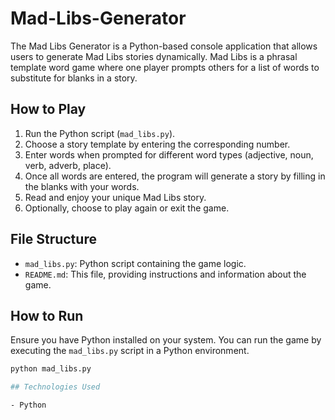 # Mad-Libs-Generator

The Mad Libs Generator is a Python-based console application that allows users to generate Mad Libs stories dynamically. Mad Libs is a phrasal template word game where one player prompts others for a list of words to substitute for blanks in a story.

## How to Play

1. Run the Python script (`mad_libs.py`).
2. Choose a story template by entering the corresponding number.
3. Enter words when prompted for different word types (adjective, noun, verb, adverb, place).
4. Once all words are entered, the program will generate a story by filling in the blanks with your words.
5. Read and enjoy your unique Mad Libs story.
6. Optionally, choose to play again or exit the game.

## File Structure

- `mad_libs.py`: Python script containing the game logic.
- `README.md`: This file, providing instructions and information about the game.

## How to Run

Ensure you have Python installed on your system. You can run the game by executing the `mad_libs.py` script in a Python environment.

```bash
python mad_libs.py

## Technologies Used

- Python

